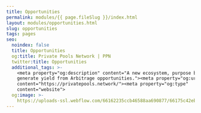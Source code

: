 ```yaml
---
title: Opportunities
permalink: modules/{{ page.fileSlug }}/index.html
layout: modules/opportunities.html
slug: opportunities
tags: pages
seo:
  noindex: false
  title: Opportunities
  og:title: Private Pools Network | PPN
  twitter:title: Opportunities
  additional_tags: >-
    <meta property="og:description" content="A new ecosystem, purpose built to
    generate yield from Arbitrage opportunities."><meta property="og:url"
    content="https://privatepools.network/"><meta property="og:type"
    content="website">
  og:image: >-
    https://uploads-ssl.webflow.com/66162235ccb46588aa690877/66175c42ebc0ce580e5b9283_opengraph.jpg
---
```



